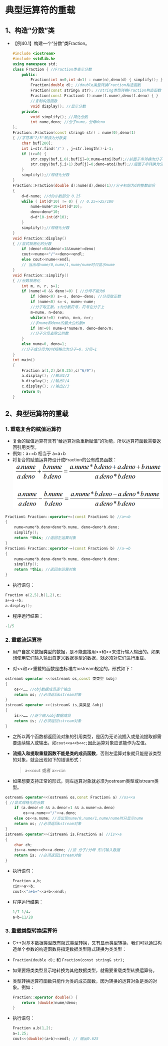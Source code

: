 # 典型运算符的重载

## 1、构造“分数”类

* 【例40.1】构建一个“分数”类Fraction。  
    ```cpp
    #include <iostream> 
    #include <stdlib.h> 
    using namespace std; 
    class Fraction { //Fraction类表示分数 
        public: 
            Fraction(int n=0,int d=1) : nume(n),deno(d) { simplify(); } 
            Fraction(double d); //double类型转换Fraction构造函数 
            Fraction(const string& str); //string类型转换Fraction构造函数 
            Fraction(const Fraction& f):nume(f.nume),deno(f.deno) { } 
            //复制构造函数 
            void display(); //显示分数 
        private: 
            void simplify(); //简化分数 
            int nume,deno; //分子nume，分母deno 
    };
    Fraction::Fraction(const string& str) : nume(0),deno(1) 
    { //字符串"2/3"转换为分数类 
        char buf[200]; 
        int i=str.find('/') , j=str.length()-i-1; 
        if (i>=0) { 
            str.copy(buf,i,0);buf[i]=0;nume=atoi(buf);//前面子串转换为分子 
            str.copy(buf,j,i+1);buf[j]=0;deno=atoi(buf);//后面子串转换为分母 
        } 
        simplify();//规格化分数 
    } 
    Fraction::Fraction(double d):nume(d),deno(1)//分子初始为d的整数部份 
    { 
        d=d-nume; //d的小数部分 0.25 
        while ( int(d*10) != 0) { // 0.25=>25/100 
            nume=nume*10+int(d*10); 
            deno=deno*10; 
            d=d*10-int(d*10); 
        } 
        simplify();//规格化分数 
    }
    void Fraction::display() 
    { //显式规格化的分数 
        if (deno!=0&&deno!=1&&nume!=deno) 
        cout<<nume<<"/"<<deno<<endl; 
        else cout<<nume<<endl; 
        // 当出现nume/0,nume/1,nume/nume时只显示nume 
    } 
    void Fraction::simplify() 
    { //分数规格化 
        int m, n, r, s=1; 
        if (nume!=0 && deno!=0) { //分母不能为0 
            if (deno<0) s=-s, deno=-deno; //分母取正数 
            if (nume<0) s=-s, nume=-nume; 
            //分子取正数，s为分数符号，符号在分子上 
            m=nume, n=deno;
            while(n!=0) r=m%n, m=n, n=r; 
            //求nume和deno的最大公约数m 
            if (m!=0) nume=s*nume/m, deno=deno/m; 
            //分子分母去除公约数 
        } 
        else nume=0, deno=1; 
        //分子或分母为0时规格化为分子=0，分母=1 
    } 
    int main() 
    { 
        Fraction a(1,2),b(0.25),c("6/9"); 
        a.display(); //输出1/2 
        b.display(); //输出1/4 
        c.display(); //输出2/3 
        return 0; 
    }
    ```

## 2、典型运算符的重载

### 1. 重载复合的赋值运算符

* 复合的赋值运算符具有“给运算对象重新赋值”的功能，所以运算符函数需要返回引用类型。
* 例如：a+=b 相当于 a=a+b
* 将复合的赋值运算符设计成Fraction的公有成员函数：  
![img](./img/运算.png)  

```cpp
Fraction& Fraction::operator+=(const Fraction& b) //a+=b 
{ 
    nume=nume*b.deno+deno*b.nume, deno=deno*b.deno; 
    simplify(); 
    return *this; //返回左运算对象 
}
Fraction& Fraction::operator-=(const Fraction& b) //a-=b 
{ 
    nume=nume*b.deno-deno*b.nume, deno=deno*b.deno; 
    simplify(); 
    return *this; //返回左运算对象 
}
```

* 执行语句：
```cpp
Fraction a(2,5),b(1,2),c; 
a+=a-+b; 
a.display();
```

* 程序运行结果：
```cpp
-1/5
```

### 2. 重载流运算符
* 用户自定义数据类型的数据，是不能直接用<<和>>来进行输入输出的。如果想使用它们输入输出自定义数据类型的数据，就必须对它们进行重载。

* 对<<和>>重载的函数是由标准库iostream规定的，形式如下：
```cpp
ostream& operator <<(ostream& os,const 类类型 &obj) 
{ 
    os<<…… //obj数据成员逐个输出 
    return os; //必须返回ostream对象 
}
istream& operator >>(istream& is,类类型 &obj) 
{ 
    is>>…… //逐个输入obj数据成员 
    return is; //必须返回istream对象 
}
```
* 之所以两个函数都返回流对象的引用类型，是因为无论流插入或是流提取都需要连续输入或输出，如`cout<<a<<b<<c;`因此运算对象应该能作为左值。

* **流插入和提取重载函数不能是类的成员函数**，否则左运算对象就只能是该类型的对象，就会出现如下的错误形式：
    > `a<<cout` 或者 `a>>cin`

* 如果想要支持正常的形式，则左运算对象就必须为ostream类型或istream类型。
```cpp
ostream& operator<<(ostream& os,const Fraction& a) //os<<a 
{ //显式规格化的分数 
    if (a.deno!=0 && a.deno!=1 && a.nume!=a.deno) 
        os<<a.nume<<"/"<<a.deno; 
    else os<<a.nume; //当出现nume/0,nume/1,nume/nume时只显示nume 
    return os; //必须返回ostream对象 
}
istream& operator>>(istream& is,Fraction& a) //is>>a 
{ 
    char ch; 
    is>>a.nume>>ch>>a.deno; //按 分子/分母 形式输入数据 
    return is; //必须返回istream对象 
}
```
* 执行语句：
    ```cpp
    Fraction a,b; 
    cin>>a>>b; 
    cout<<"a+b="<<a+b<<endl;
    ```
* 程序运行结果：  
    ```cpp
    1/7 1/4↙ 
    a+b=11/28
    ```


### 3. 重载类型转换运算符

* C++对基本数据类型既有隐式类型转换，又有显示类型转换，我们可以通过构造单个参数的构造函数将指定数据类型隐式转换为类类型：
* `Fraction(double d);` 和 `Fraction(const string& str);`
* 如果要将类类型显示地转换为其他数据类型，就需要重载类型转换运算符。


* 类型转换运算符函数只能作为类的成员函数，因为转换的运算对象是类的对象。例如：
    ```cpp
    Fraction::operator double() { 
        return (double)nume/deno; 
    }
    ```

* 执行语句：
    ```cpp
    Fraction a,b(1,2); 
    a=1.25; 
    cout<<(double)(a+b)<<endl; // 输出0.625
    ```
